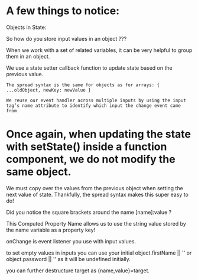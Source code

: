 # A few things to notice:

Objects in State:

So how do you store input values in an object ???

When we work with a set of related variables, it can be very helpful to group them in an object.


We use a state setter callback function to update state based on the previous value.


    The spread syntax is the same for objects as for arrays: { ...oldObject, newKey: newValue }

    We reuse our event handler across multiple inputs by using the input tag’s name attribute to identify which input the change event came from

# Once again, when updating the state with setState() inside a function component, we do not modify the same object. 

We must copy over the values from the previous object when setting the next value of state. Thankfully, the spread syntax makes this super easy to do!

Did you notice the square brackets around the name [name]:value ? 

This Computed Property Name allows us to use the string value stored by the name variable as a property key! 

onChange is event listener you use with input values.

to set empty values in inputs you can use your initial object.firstName || '' or object.password || '' as it will be undefined initially. 

you can further destructure target as {name,value}=target.

